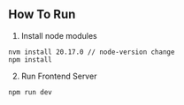## How To Run

1. Install node modules

```
nvm install 20.17.0 // node-version change
npm install
```

2. Run Frontend Server

```
npm run dev
```
